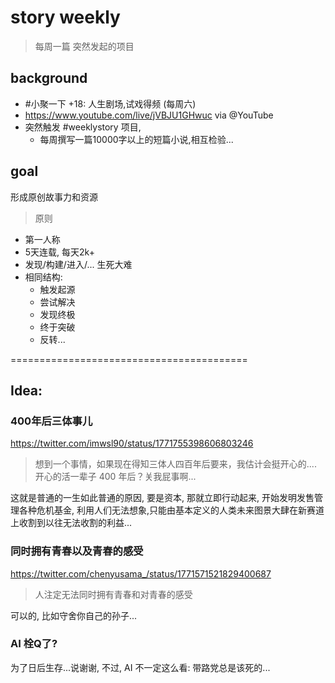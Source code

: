 # story weekly 
> 每周一篇
> 突然发起的项目

## background

- #小聚一下 +18: 人生剧场,试戏得频 (每周六) 
- https://www.youtube.com/live/jVBJU1GHwuc via @YouTube 
- 突然触发 #weeklystory 项目,
    - 每周撰写一篇10000字以上的短篇小说,相互检验...

## goal
形成原创故事力和资源

> 原则

- 第一人称
- 5天连载, 每天2k+
- 发现/构建/进入/... 生死大难
- 相同结构:
    - 触发起源
    - 尝试解决
    - 发现终极
    - 终于突破
    - 反转...

=========================================
## Idea:

### 400年后三体事儿
https://twitter.com/imwsl90/status/1771755398606803246

> 想到一个事情，如果现在得知三体人四百年后要来，我估计会挺开心的.... 开心的活一辈子 400 年后？关我屁事啊...

这就是普通的一生如此普通的原因,
要是资本,
那就立即行动起来, 开始发明发售管理各种危机基金,
利用人们无法想象,只能由基本定义的人类未来图景大肆在新赛道上收割到以往无法收割的利益...


### 同时拥有青春以及青春的感受
https://twitter.com/chenyusama_/status/1771571521829400687

> 人注定无法同时拥有青春和对青春的感受

可以的, 比如守舍你自己的孙子...


### AI 栓Q了?

为了日后生存...说谢谢,
不过, AI 不一定这么看:
带路党总是该死的...






